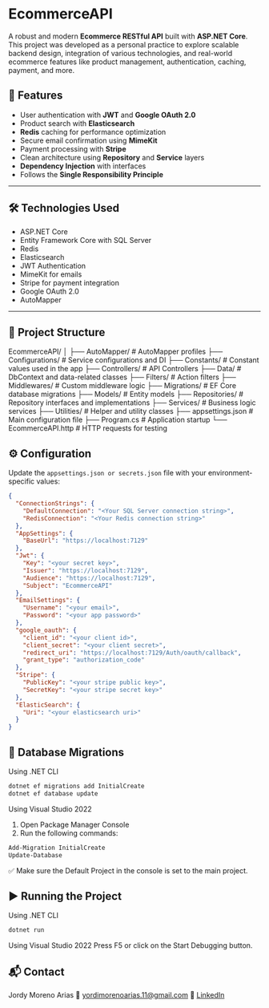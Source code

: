 # EcommerceAPI

A robust and modern **Ecommerce RESTful API** built with **ASP.NET Core**. This project was developed as a personal practice to explore scalable backend design, integration of various technologies, and real-world ecommerce features like product management, authentication, caching, payment, and more.

## 🚀 Features

- User authentication with **JWT** and **Google OAuth 2.0**
- Product search with **Elasticsearch**
- **Redis** caching for performance optimization
- Secure email confirmation using **MimeKit**
- Payment processing with **Stripe**
- Clean architecture using **Repository** and **Service** layers
- **Dependency Injection** with interfaces
- Follows the **Single Responsibility Principle**

---

## 🛠️ Technologies Used

- ASP.NET Core
- Entity Framework Core with SQL Server
- Redis
- Elasticsearch
- JWT Authentication
- MimeKit for emails
- Stripe for payment integration
- Google OAuth 2.0
- AutoMapper

---

## 📁 Project Structure

EcommerceAPI/
│
├── AutoMapper/ # AutoMapper profiles
├── Configurations/ # Service configurations and DI
├── Constants/ # Constant values used in the app
├── Controllers/ # API Controllers
├── Data/ # DbContext and data-related classes
├── Filters/ # Action filters
├── Middlewares/ # Custom middleware logic
├── Migrations/ # EF Core database migrations
├── Models/ # Entity models
├── Repositories/ # Repository interfaces and implementations
├── Services/ # Business logic services
├── Utilities/ # Helper and utility classes
├── appsettings.json # Main configuration file
├── Program.cs # Application startup
└── EcommerceAPI.http # HTTP requests for testing

## ⚙️ Configuration

Update the `appsettings.json or secrets.json` file with your environment-specific values:

```json
{
  "ConnectionStrings": {
    "DefaultConnection": "<Your SQL Server connection string>",
    "RedisConnection": "<Your Redis connection string>"
  },
  "AppSettings": {
    "BaseUrl": "https://localhost:7129"
  },
  "Jwt": {
    "Key": "<your secret key>",
    "Issuer": "https://localhost:7129",
    "Audience": "https://localhost:7129",
    "Subject": "EcommerceAPI"
  },
  "EmailSettings": {
    "Username": "<your email>",
    "Password": "<your app password>"
  },
  "google_oauth": {
    "client_id": "<your client id>",
    "client_secret": "<your client secret>",
    "redirect_uri": "https://localhost:7129/Auth/oauth/callback",
    "grant_type": "authorization_code"
  },
  "Stripe": {
    "PublicKey": "<your stripe public key>",
    "SecretKey": "<your stripe secret key>"
  },
  "ElasticSearch": {
    "Uri": "<your elasticsearch uri>"
  }
}

```
## 🧱 Database Migrations

Using .NET CLI
```bash
dotnet ef migrations add InitialCreate
dotnet ef database update
```

Using Visual Studio 2022

1. Open Package Manager Console
2. Run the following commands:
```powershell
Add-Migration InitialCreate
Update-Database
```
✅ Make sure the Default Project in the console is set to the main project.

## ▶️ Running the Project

Using .NET CLI
```bash
dotnet run
```
Using Visual Studio 2022
Press F5 or click on the Start Debugging button.

## 📬 Contact
Jordy Moreno Arias
📧 yordimorenoarias.11@gmail.com
🔗 [LinkedIn <!-- Replace with your actual LinkedIn URL -->](https://www.linkedin.com/in/jordymorenoarias/)
